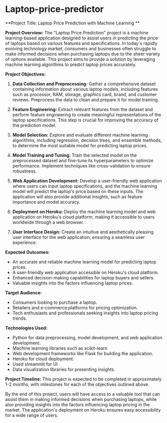 # Laptop-price-predictor

**Project Title: Laptop Price Prediction with Machine Learning **

**Project Overview:**
The "Laptop Price Prediction" project is a machine learning-based application designed to assist users in predicting the price of laptops based on various features and specifications. In today's rapidly evolving technology market, consumers and businesses often struggle to make informed decisions when purchasing laptops due to the sheer variety of options available. This project aims to provide a solution by leveraging machine learning algorithms to predict laptop prices accurately.

**Project Objectives:**

1. **Data Collection and Preprocessing:** Gather a comprehensive dataset containing information about various laptop models, including features such as processor, RAM, storage, graphics card, brand, and customer reviews. Preprocess the data to clean and prepare it for model training.

2. **Feature Engineering:** Extract relevant features from the dataset and perform feature engineering to create meaningful representations of the laptop specifications. This step is crucial for improving the accuracy of the prediction model.

3. **Model Selection:** Explore and evaluate different machine learning algorithms, including regression, decision trees, and ensemble methods, to determine the most suitable model for predicting laptop prices.

4. **Model Training and Tuning:** Train the selected model on the preprocessed dataset and fine-tune its hyperparameters to optimize performance. Implement techniques like cross-validation to ensure robustness.

5. **Web Application Development:** Develop a user-friendly web application where users can input laptop specifications, and the machine learning model will predict the laptop's price based on these inputs. The application will also provide additional insights, such as feature importance and model accuracy.

6. **Deployment on Heroku:** Deploy the machine learning model and web application on Heroku's cloud platform, making it accessible to users worldwide through a web browser.

7. **User Interface Design:** Create an intuitive and aesthetically pleasing user interface for the web application, ensuring a seamless user experience.


**Expected Outcomes:**
- An accurate and reliable machine learning model for predicting laptop prices.
- A user-friendly web application accessible on Heroku's cloud platform.
- Enhanced decision-making capabilities for laptop buyers and sellers.
- Valuable insights into the factors influencing laptop prices.

**Target Audience:**
- Consumers looking to purchase a laptop.
- Retailers and e-commerce platforms for pricing optimization.
- Tech enthusiasts and professionals seeking insights into laptop pricing trends.

**Technologies Used:**
- Python for data preprocessing, model development, and web application development.
- Machine learning libraries such as scikit-learn 
- Web development frameworks like Flask for building the application.
- Heroku for cloud deployment.
- Used streamnlit for UI 
- Data visualization libraries for presenting insights.

**Project Timeline:**
This project is expected to be completed in approximately 1-2 months, with milestones for each of the objectives outlined above.

By the end of this project, users will have access to a valuable tool that can assist them in making informed decisions when purchasing laptops, while also providing insights into the factors influencing laptop pricing in the market. The application's deployment on Heroku ensures easy accessibility for a wide range of users.
